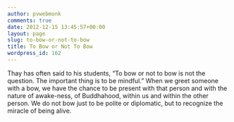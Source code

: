 ```yaml
---
author: pvwebmonk
comments: true
date: 2012-12-15 13:45:57+00:00
layout: page
slug: to-bow-or-not-to-bow
title: To Bow or Not To Bow
wordpress_id: 162
---
```


Thay has often said to his students, “To bow or not to bow is not the question. The important thing is to be mindful.” When we greet someone with a bow, we have the chance to be present with that person and with the nature of awake-ness, of Buddhahood, within us and within the other person. We do not bow just to be polite or diplomatic, but to recognize the miracle of being alive.
